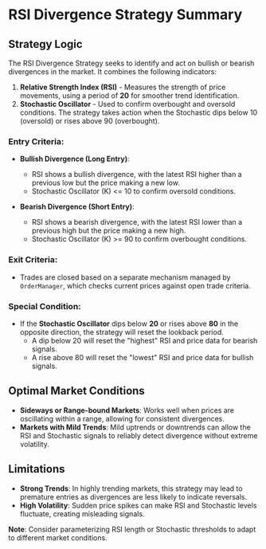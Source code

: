 # RSI Divergence Strategy Summary

## Strategy Logic
The RSI Divergence Strategy seeks to identify and act on bullish or bearish divergences in the market. It combines the following indicators:
1. **Relative Strength Index (RSI)** - Measures the strength of price movements, using a period of **20** for smoother trend identification.
2. **Stochastic Oscillator** - Used to confirm overbought and oversold conditions. The strategy takes action when the Stochastic dips below 10 (oversold) or rises above 90 (overbought).

### Entry Criteria:
- **Bullish Divergence (Long Entry)**:
  - RSI shows a bullish divergence, with the latest RSI higher than a previous low but the price making a new low.
  - Stochastic Oscillator (K) <= 10 to confirm oversold conditions.

- **Bearish Divergence (Short Entry)**:
  - RSI shows a bearish divergence, with the latest RSI lower than a previous high but the price making a new high.
  - Stochastic Oscillator (K) >= 90 to confirm overbought conditions.

### Exit Criteria:
- Trades are closed based on a separate mechanism managed by `OrderManager`, which checks current prices against open trade criteria.

### Special Condition:
- If the **Stochastic Oscillator** dips below **20** or rises above **80** in the opposite direction, the strategy will reset the lookback period. 
  - A dip below 20 will reset the "highest" RSI and price data for bearish signals.
  - A rise above 80 will reset the "lowest" RSI and price data for bullish signals.

## Optimal Market Conditions
- **Sideways or Range-bound Markets**: Works well when prices are oscillating within a range, allowing for consistent divergences.
- **Markets with Mild Trends**: Mild uptrends or downtrends can allow the RSI and Stochastic signals to reliably detect divergence without extreme volatility.

## Limitations
- **Strong Trends**: In highly trending markets, this strategy may lead to premature entries as divergences are less likely to indicate reversals.
- **High Volatility**: Sudden price spikes can make RSI and Stochastic levels fluctuate, creating misleading signals.

**Note**: Consider parameterizing RSI length or Stochastic thresholds to adapt to different market conditions.
